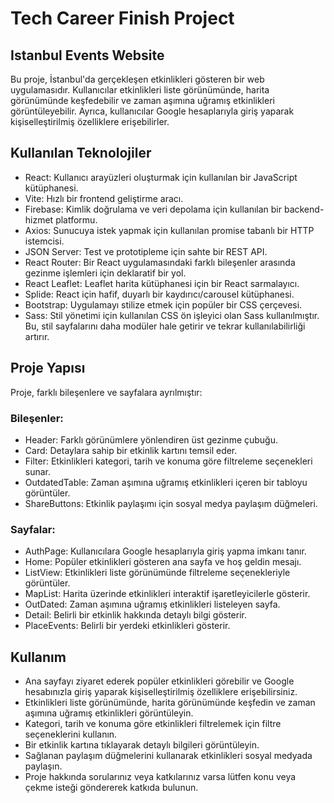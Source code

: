# Tech Career Finish Project

## Istanbul Events Website
Bu proje, İstanbul'da gerçekleşen etkinlikleri gösteren bir web uygulamasıdır. Kullanıcılar etkinlikleri liste görünümünde, harita görünümünde keşfedebilir ve zaman aşımına uğramış etkinlikleri görüntüleyebilir. Ayrıca, kullanıcılar Google hesaplarıyla giriş yaparak kişiselleştirilmiş özelliklere erişebilirler.

## Kullanılan Teknolojiler
* React: Kullanıcı arayüzleri oluşturmak için kullanılan bir JavaScript kütüphanesi.
* Vite: Hızlı bir frontend geliştirme aracı.
* Firebase: Kimlik doğrulama ve veri depolama için kullanılan bir backend-hizmet platformu.
* Axios: Sunucuya istek yapmak için kullanılan promise tabanlı bir HTTP istemcisi.
* JSON Server: Test ve prototipleme için sahte bir REST API.
* React Router: Bir React uygulamasındaki farklı bileşenler arasında gezinme işlemleri için deklaratif bir yol.
* React Leaflet: Leaflet harita kütüphanesi için bir React sarmalayıcı.
* Splide: React için hafif, duyarlı bir kaydırıcı/carousel kütüphanesi.
* Bootstrap: Uygulamayı stilize etmek için popüler bir CSS çerçevesi.
* Sass: Stil yönetimi için kullanılan CSS ön işleyici olan Sass kullanılmıştır. Bu, stil sayfalarını daha modüler hale getirir ve tekrar kullanılabilirliği artırır.

## Proje Yapısı
Proje, farklı bileşenlere ve sayfalara ayrılmıştır:

### Bileşenler:

* Header: Farklı görünümlere yönlendiren üst gezinme çubuğu.
* Card: Detaylara sahip bir etkinlik kartını temsil eder.
* Filter: Etkinlikleri kategori, tarih ve konuma göre filtreleme seçenekleri sunar.
* OutdatedTable: Zaman aşımına uğramış etkinlikleri içeren bir tabloyu görüntüler.
* ShareButtons: Etkinlik paylaşımı için sosyal medya paylaşım düğmeleri.

### Sayfalar:

* AuthPage: Kullanıcılara Google hesaplarıyla giriş yapma imkanı tanır.
* Home: Popüler etkinlikleri gösteren ana sayfa ve hoş geldin mesajı.
* ListView: Etkinlikleri liste görünümünde filtreleme seçenekleriyle görüntüler.
* MapList: Harita üzerinde etkinlikleri interaktif işaretleyicilerle gösterir.
* OutDated: Zaman aşımına uğramış etkinlikleri listeleyen sayfa.
* Detail: Belirli bir etkinlik hakkında detaylı bilgi gösterir.
* PlaceEvents: Belirli bir yerdeki etkinlikleri gösterir.

## Kullanım

* Ana sayfayı ziyaret ederek popüler etkinlikleri görebilir ve Google hesabınızla giriş yaparak kişiselleştirilmiş özelliklere erişebilirsiniz.
* Etkinlikleri liste görünümünde, harita görünümünde keşfedin ve zaman aşımına uğramış etkinlikleri görüntüleyin.
* Kategori, tarih ve konuma göre etkinlikleri filtrelemek için filtre seçeneklerini kullanın.
* Bir etkinlik kartına tıklayarak detaylı bilgileri görüntüleyin.
* Sağlanan paylaşım düğmelerini kullanarak etkinlikleri sosyal medyada paylaşın.
* Proje hakkında sorularınız veya katkılarınız varsa lütfen konu veya çekme isteği göndererek katkıda bulunun.

